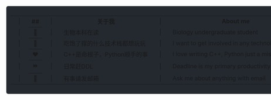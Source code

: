 <ul
    style="background: #242930; color: white; display: flex; flex-direction: column; padding: 10px; text-align: left; border-radius: 5px; margin:10px; align-items: left; width: 846.67px">
    <table style="width: 100%">
        <tbody style="width: 100%">
            <tr>
                <td scope="row" style="width: 6%; text-align: center">|</td>
                <th style="width: 3%; text-align: center">##</th>
                <td style="width: 6%; text-align: center">|</td>
                <td style="width: auto; text-align: center"><b>关于我</b></td>
                <td style="width: 6%; text-align: center">|</td>
                <td style="width: auto; text-align: center"><b>About me</b></td>
                <td style="width: 6%; text-align: center">|</td>
            </tr>
            <tr>
                <td scope="row" style="text-align: center">|</td>
                <th style="width: auto; text-align: center">🏫</th>
                <td style="text-align: center">|</td>
                <td>生物本科在读</td>
                <td style="text-align: center">|</td>
                <td>Biology undergraduate student</td>
                <td style="text-align: center">|</td>
            </tr>
            <tr>
                <td scope="row" style="text-align: center">|</td>
                <th style="width: auto; text-align: center">🍭</th>
                <td style="text-align: center">|</td>
                <td>吃饱了撑的什么技术栈都想玩玩</td>
                <td style="text-align: center">|</td>
                <td>I want to get involved in any technology stack</td>
                <td style="text-align: center">|</td>
            </tr>
            <tr>
                <td scope="row" style="text-align: center">|</td>
                <th style="width: auto; text-align: center">❤️</th>
                <td style="text-align: center">|</td>
                <td>C++是命根子，Python顺手的事</td>
                <td style="text-align: center">|</td>
                <td>I love writing C++, Python just a mistake</td>
                <td style="text-align: center">|</td>
            </tr>
            <tr>
                <td scope="row" style="text-align: center">|</td>
                <th style="width: auto; text-align: center">⏩</th>
                <td style="text-align: center">|</td>
                <td>日常赶DDL</td>
                <td style="text-align: center">|</td>
                <td>Deadline is my primary productivity</td>
                <td style="text-align: center">|</td>
            </tr>
            <tr>
                <td scope="row" style="text-align: center">|</td>
                <th scope="row" style="width: auto; text-align: center">💬</th>
                <td style="text-align: center">|</td>
                <td>有事请发<a herl="mailto:zerozedwm@gmail.com">邮箱</a></td>
                <td style="text-align: center">|</td>
                <td>Ask me about anything with <a herl="mailto:zerozedwm@gmail.com">email</a></td>
                <td style="text-align: center">|</td>
            </tr>
        </tbody>
    </table>
</ul>